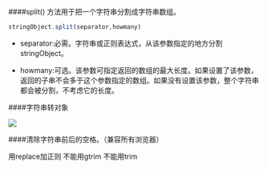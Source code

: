 ####split() 方法用于把一个字符串分割成字符串数组。

```js
stringObject.split(separator,howmany)
```

* separator:必需。字符串或正则表达式，从该参数指定的地方分割 stringObject。

* howmany:可选。该参数可指定返回的数组的最大长度。如果设置了该参数，返回的子串不会多于这个参数指定的数组。如果没有设置该参数，整个字符串都会被分割，不考虑它的长度。

####字符串转对象

![](E:\总结知识\Imgs\QQ图片20200315234050.jpg)

####清除字符串前后的空格。（兼容所有浏览器）

用replace加正则  不能用gtrim  不能用trim
